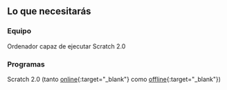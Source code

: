 ## Lo que necesitarás

### Equipo

Ordenador capaz de ejecutar Scratch 2.0

### Programas

Scratch 2.0 (tanto [online](https://scratch.mit.edu/projects/editor/){:target="_blank"} como [offline](https://scratch.mit.edu/scratch2download/){:target="_blank"})
